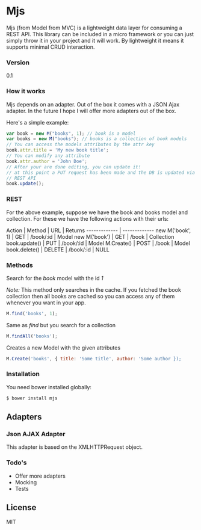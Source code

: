 # Mjs

Mjs (from Model from MVC) is a lightweight data layer for consuming a REST API. This library can be included in a micro framework or you can just simply throw it in your project and it will work. By lightweight it means it supports minimal CRUD interaction.

### Version
0.1

### How it works
Mjs depends on an adapter. Out of the box it comes with a JSON Ajax adapter. In the future I hope I will offer more adapters out of the box.

Here's a simple example:
```js
var book = new M("books", 1); // book is a model
var books = new M("books"); // books is a collection of book models
// You can access the models attributes by the attr key
book.attr.title = 'My new book title';
// You can modify any attribute
book.attr.author = 'John Doe';
// After your are done editing, you can update it!
// at this point a PUT request has been made and the DB is updated via the 
// REST API
book.update();
```
### REST
For the above example, suppose we have the book and books model and collection. For these we have the following actions with their urls:

Action | Method  | URL | Returns
------------- | -------------
new M('book', 1) | GET  | /book/:id | Model
new M('book') | GET | /book | Collection
book.update() | PUT | /book/:id | Model
M.Create() | POST | /book | Model
book.delete() | DELETE | /book/:id | NULL

### Methods
Search for the <i>book</i> model with the id <i>1</i>

<i>Note:</i> This method only searches in the cache. If you fetched the book collection then all books are cached so you can access any of them whenever you want in your app.
```js
M.find('books', 1);
```
Same as <i> find </i> but you search for a collection
```js
M.findAll('books');
```

Creates a new Model with the given attributes
```js
M.Create('books', { title: 'Some title', author: 'Some author });
```

### Installation

You need bower installed globally:

```sh
$ bower install mjs
```

## Adapters
### Json AJAX Adapter
This adapter is based on the XMLHTTPRequest object.


### Todo's

 - Offer more adapters
 - Mocking
 - Tests

License
----

MIT
